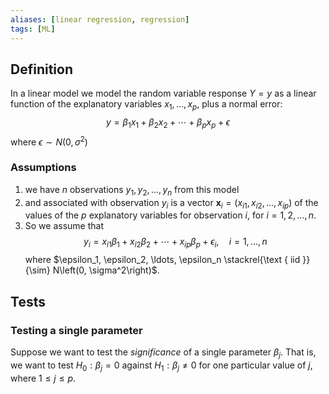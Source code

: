 ```yaml
---
aliases: [linear regression, regression]
tags: [ML]
---
```

## Definition
In a linear model we model the random variable response $Y=y$ as a linear function of the explanatory variables $x_1, \ldots, x_p$, plus a normal error:
$$
y=\beta_1 x_1+\beta_2 x_2+\cdots+\beta_p x_p+\epsilon
$$
where $\epsilon \sim N\left(0, \sigma^2\right)$

### Assumptions
1. we have $n$ observations $y_1, y_2, \ldots, y_n$ from this model
2. and associated with observation $y_i$ is a vector $\mathbf{x}_i=\left(x_{i 1}, x_{i 2}, \ldots, x_{i p}\right)$ of the values of the $p$ explanatory variables for observation $i$, for $i=1,2, \ldots, n$.
3. So we assume that
$$
y_i=x_{i 1} \beta_1+x_{i 2} \beta_2+\cdots+x_{i p} \beta_p+\epsilon_i, \quad i=1, \ldots, n
$$
where $\epsilon_1, \epsilon_2, \ldots, \epsilon_n \stackrel{\text { iid }}{\sim} N\left(0, \sigma^2\right)$.

## Tests
### Testing a single parameter
Suppose we want to test the *significance* of a single parameter $\beta_j$. That is, we want to test $H_0: \beta_j=0$ against $H_1: \beta_j \neq 0$ for one particular value of $j$, where $1 \leqslant j \leqslant p$.